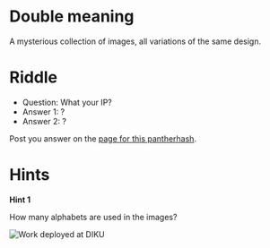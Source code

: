 Double meaning
===

A mysterious collection of images, all variations of the same design.

Riddle
===

* Question: What your IP?
* Answer 1: ?
* Answer 2: ?

Post you answer on the [page for this pantherhash](http://pantherhash.com/ph_0/ "Nondeterministic").

Hints
===

**Hint 1**

How many alphabets are used in the images? 

![Work deployed at DIKU](https://raw.github.com/pantherhash/ph_0/master/ph_0_diku.jpg "Finish Pantherhash 0 at DIKU")
